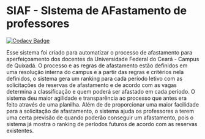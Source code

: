 # SIAF - SIstema de AFastamento de professores

[![Codacy Badge](https://api.codacy.com/project/badge/Grade/83d1e507d36a46ae9b6786eb81036376)](https://www.codacy.com/app/NPI-UFC/siaf?utm_source=github.com&amp;utm_medium=referral&amp;utm_content=npi-ufc-qxd/siaf&amp;utm_campaign=Badge_Grade)

Esse sistema foi criado para automatizar o processo de afastamento para aperfeiçoamento dos docentes  da Universidade Federal do Ceará - Campus de Quixadá. O processo e as regras de afastamento estão definidos em uma resolução interna do campus e a partir das regras e critérios nela definidos, o sistema gera um ranking para cada período letivo com as solicitações de reservas de afastamento e de acordo com as vagas determina a classificação e quem poderá ser afastado em cada período. O sistema deu maior agilidade e transparência ao processo que antes era feito através de uma planilha. Além de de proporcionar uma maior facilidade para a solicitação de afastamento, o sistema ajuda os professores a terem uma certa previsão de quando poderão conseguir um afastamento, pois o sistema já mostra o ranking de períodos futuros de acordo com as reservas existentes.
